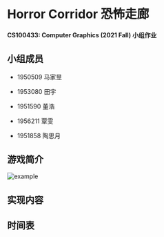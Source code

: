 # Horror Corridor 恐怖走廊

#### CS100433: Computer Graphics (2021 Fall) 小组作业

## 小组成员

* 1950509 马家昱

* 1953080 田宇

* 1951590 董浩

* 1956211 覃雯

* 1951858 陶思月

## 游戏简介

![example](https://github.com/imajiayu/Horror_Corridor/blob/master/src/example.png)

## 实现内容

## 时间表

